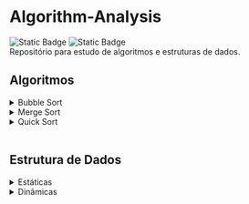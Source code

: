# Algorithm-Analysis
<div>
  <img alt="Static Badge" src="https://img.shields.io/badge/LICEN%C3%87A-MIT-black">
  <img alt="Static Badge" src="https://img.shields.io/badge/STATUS-Em_Desenvolvimento-yellow">
</div>
Repositório para estudo de algoritmos e estruturas de dados.
<br>

## Algoritmos
<details>
  <summary markdown="span">Bubble Sort</summary>
</details>

<details>
  <summary markdown="span">Merge Sort</summary>
</details>

<details>
  <summary markdown="span">Quick Sort</summary>
</details>
<br>

## Estrutura de Dados
<details>
  <summary markdown="span">Estáticas</summary>
  
  - Array
</details>

<details>
  <summary markdown="span">Dinâmicas</summary>
  
  - ArrayList
  - LinkedList
  - Tree
</details>
